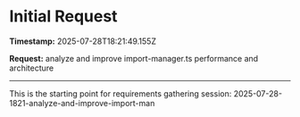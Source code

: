 # Initial Request

**Timestamp:** 2025-07-28T18:21:49.155Z

**Request:** analyze and improve import-manager.ts performance and architecture

---

This is the starting point for requirements gathering session: 2025-07-28-1821-analyze-and-improve-import-man
